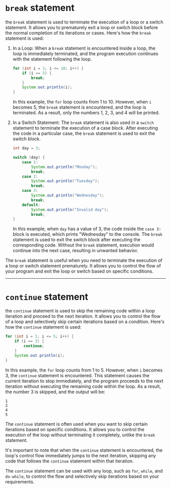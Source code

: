 # `break` statement

the `break` statement is used to terminate the execution of a loop or a switch statement. It allows you to prematurely exit a loop or switch block before the normal completion of its iterations or cases. Here's how the `break` statement is used:

1. In a Loop:
   When a `break` statement is encountered inside a loop, the loop is immediately terminated, and the program execution continues with the statement following the loop.

   ```java
   for (int i = 1; i <= 10; i++) {
       if (i == 5) {
           break;
       }
       System.out.println(i);
   }
   ```

   In this example, the `for` loop counts from 1 to 10. However, when `i` becomes 5, the `break` statement is encountered, and the loop is terminated. As a result, only the numbers 1, 2, 3, and 4 will be printed.

2. In a Switch Statement:
   The `break` statement is also used in a `switch` statement to terminate the execution of a case block. After executing the code in a particular case, the `break` statement is used to exit the switch block.

   ```java
   int day = 3;

   switch (day) {
       case 1:
           System.out.println("Monday");
           break;
       case 2:
           System.out.println("Tuesday");
           break;
       case 3:
           System.out.println("Wednesday");
           break;
       default:
           System.out.println("Invalid day");
           break;
   }
   ```

   In this example, when `day` has a value of 3, the code inside the `case 3:` block is executed, which prints "Wednesday" to the console. The `break` statement is used to exit the switch block after executing the corresponding code. Without the `break` statement, execution would continue into the next case, resulting in unwanted behavior.

The `break` statement is useful when you need to terminate the execution of a loop or switch statement prematurely. It allows you to control the flow of your program and exit the loop or switch based on specific conditions.

-----------------------
# `continue` statement

the `continue` statement is used to skip the remaining code within a loop iteration and proceed to the next iteration. It allows you to control the flow of a loop and selectively skip certain iterations based on a condition. Here's how the `continue` statement is used:

```java
for (int i = 1; i <= 5; i++) {
    if (i == 3) {
        continue;
    }
    System.out.println(i);
}
```

In this example, the `for` loop counts from 1 to 5. However, when `i` becomes 3, the `continue` statement is encountered. This statement causes the current iteration to stop immediately, and the program proceeds to the next iteration without executing the remaining code within the loop. As a result, the number 3 is skipped, and the output will be:

```
1
2
4
5
```

The `continue` statement is often used when you want to skip certain iterations based on specific conditions. It allows you to control the execution of the loop without terminating it completely, unlike the `break` statement.

It's important to note that when the `continue` statement is encountered, the loop's control flow immediately jumps to the next iteration, skipping any code that follows the `continue` statement within that iteration.

The `continue` statement can be used with any loop, such as `for`, `while`, and `do-while`, to control the flow and selectively skip iterations based on your requirements.
